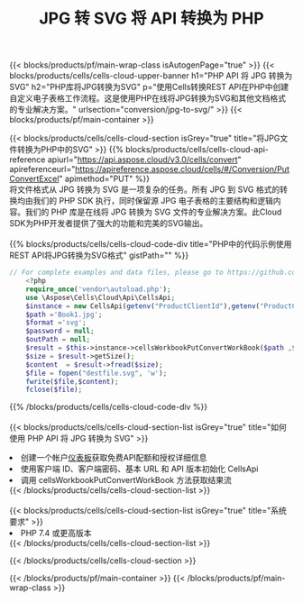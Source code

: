 ﻿---
title: JPG 转 SVG 将 API 转换为 PHP
description: 使用Aspose.Cells Cloud SDK for PHP将JPG格式文件转换为SVG格式文件。
url: /zh/php/conversion/jpg-to-svg/
---
{{< blocks/products/pf/main-wrap-class isAutogenPage="true" >}}
{{< blocks/products/cells/cells-cloud-upper-banner h1="PHP API 将 JPG 转换为 SVG" h2="PHP库将JPG转换为SVG" p="使用Cells转换REST API在PHP中创建自定义电子表格工作流程。这是使用PHP在线将JPG转换为SVG和其他文档格式的专业解决方案。" urlsection="conversion/jpg-to-svg/" >}}
{{< blocks/products/pf/main-container >}}

{{< blocks/products/cells/cells-cloud-section isGrey="true" title="将JPG文件转换为PHP中的SVG" >}}
{{% blocks/products/cells/cells-cloud-api-reference apiurl="https://api.aspose.cloud/v3.0/cells/convert" apireferenceurl="https://apireference.aspose.cloud/cells/#/Conversion/PutConvertExcel" apimethod="PUT" %}}
<br/>
将文件格式从 JPG 转换为 SVG 是一项复杂的任务。所有 JPG 到 SVG 格式的转换均由我们的 PHP SDK 执行，同时保留源 JPG 电子表格的主要结构和逻辑内容。我们的 PHP 库是在线将 JPG 转换为 SVG 文件的专业解决方案。此Cloud SDK为PHP开发者提供了强大的功能和完美的SVG输出。
<br/>
<br/>
{{% blocks/products/cells/cells-cloud-code-div title="PHP中的代码示例使用REST API将JPG转换为SVG格式" gistPath="" %}}
 
```php
// For complete examples and data files, please go to https://github.com/aspose-cells-cloud/aspose-cells-cloud-php/
    <?php
    require_once('vendor\autoload.php');
    use \Aspose\Cells\Cloud\Api\CellsApi;
    $instance = new CellsApi(getenv("ProductClientId"),getenv("ProductClientSecret"));
    $path ='Book1.jpg';    
    $format ='svg';
    $password = null;
    $outPath = null;      
    $result = $this->instance->cellsWorkbookPutConvertWorkBook($path ,$format, $password,  $outPath);
    $size = $result->getSize();
    $content  = $result->fread($size);
    $file = fopen("destfile.svg", 'w');
    fwrite($file,$content);
    fclose($file);
```
 
{{% /blocks/products/cells/cells-cloud-code-div %}}
<br/>
<br/>
{{< blocks/products/cells/cells-cloud-section-list isGrey="true" title="如何使用 PHP API 将 JPG 转换为 SVG" >}}
<li>创建一个帐户<a href="https://dashboard.aspose.cloud/">仪表板</a>获取免费API配额和授权详细信息</li>
<li>使用客户端 ID、客户端密码、基本 URL 和 API 版本初始化 CellsApi</li>
<li>调用 cellsWorkbookPutConvertWorkBook 方法获取结果流</li>
{{< /blocks/products/cells/cells-cloud-section-list >}}
<br/>
<br/>
{{< blocks/products/cells/cells-cloud-section-list isGrey="true" title="系统要求" >}}
<li>PHP 7.4 或更高版本</li>
{{< /blocks/products/cells/cells-cloud-section-list >}}

{{< /blocks/products/cells/cells-cloud-section >}}

{{< /blocks/products/pf/main-container >}}
{{< /blocks/products/pf/main-wrap-class >}}
